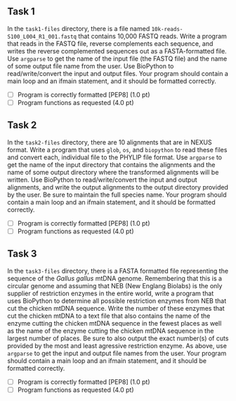 ## Task 1

In the `task1-files` directory, there is a file named `10k-reads-S100_L004_R1_001.fastq` that contains 10,000 FASTQ reads. Write a program that reads in the FASTQ file, reverse complements each sequence, and writes the reverse complemented sequences out as a FASTA-formatted file. Use `argparse` to get the name of the input file (the FASTQ file) and the name of some output file name from the user.  Use BioPython to read/write/convert the input and output files.  Your program should contain a main loop and an ifmain statement, and it should be formatted correctly.

- [ ] Program is correctly formatted [PEP8] (1.0 pt)
- [ ] Program functions as requested (4.0 pt)

## Task 2

In the `task2-files` directory, there are 10 alignments that are in NEXUS format.  Write a program that uses `glob`, `os`, and `biopython` to read these files and convert each, individual file to the PHYLIP file format. Use `argparse` to get the name of the input directory that contains the alignments and the name of some output directory where the transformed alignments will be written.  Use BioPython to read/write/convert the input and output alignments, and write the output alignments to the output directory provided by the user.  Be sure to maintain the full species name. Your program should contain a main loop and an ifmain statement, and it should be formatted correctly.

- [ ] Program is correctly formatted [PEP8] (1.0 pt)
- [ ] Program functions as requested (4.0 pt)

## Task 3

In the `task3-files` directory, there is a FASTA formatted file representing the sequence of the _Gallus gallus_ mtDNA genome.  Remembering that this is a circular genome and assuming that NEB (New Englang Biolabs) is the only supplier of restriction enzymes in the entire world, write a program that uses BioPython to determine all possible restriction enzymes from NEB that cut the chicken mtDNA sequence.  Write the number of these enzymes that cut the chicken mtDNA to a text file that also contains the name of the enzyme cutting the chicken mtDNA sequence in the fewest places as well as the name of the enzyme cutting the chicken mtDNA sequence in the largest number of places.  Be sure to also output the exact number(s) of cuts provided by the most and least agressive restriction enzyme.  As above, use `argparse` to get the input and output file names from the user. Your program should contain a main loop and an ifmain statement, and it should be formatted correctly.

- [ ] Program is correctly formatted [PEP8] (1.0 pt)
- [ ] Program functions as requested (4.0 pt)
